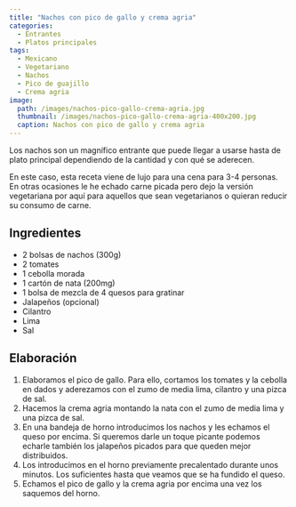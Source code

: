 ```yaml
---
title: "Nachos con pico de gallo y crema agria"
categories:
  - Entrantes
  - Platos principales
tags:
  - Mexicano
  - Vegetariano
  - Nachos
  - Pico de guajillo
  - Crema agria
image:
  path: /images/nachos-pico-gallo-crema-agria.jpg
  thumbnail: /images/nachos-pico-gallo-crema-agria-400x200.jpg
  caption: Nachos con pico de gallo y crema agria
---
```


Los nachos son un magnífico entrante que puede llegar a usarse hasta de plato principal dependiendo de la cantidad y con qué se aderecen.

En este caso, esta receta viene de lujo para una cena para 3-4 personas. En otras ocasiones le he echado carne picada pero dejo la versión vegetariana por aquí para aquellos que sean vegetarianos o quieran reducir su consumo de carne.

## Ingredientes

* 2 bolsas de nachos (300g)
* 2 tomates
* 1 cebolla morada
* 1 cartón de nata (200mg)
* 1 bolsa de mezcla de 4 quesos para gratinar
* Jalapeños (opcional)
* Cilantro
* Lima
* Sal

## Elaboración

1. Elaboramos el pico de gallo. Para ello, cortamos los tomates y la cebolla en dados y aderezamos con el zumo de media lima, cilantro y una pizca de sal.
2. Hacemos la crema agria montando la nata con el zumo de media lima y una pizca de sal.
3. En una bandeja de horno introducimos los nachos y les echamos el queso por encima. Si queremos darle un toque picante podemos echarle también los jalapeños picados para que queden mejor distribuidos.
4. Los introducimos en el horno previamente precalentado durante unos minutos. Los suficientes hasta que veamos que se ha fundido el queso.
5. Echamos el pico de gallo y la crema agria por encima una vez los saquemos del horno.
